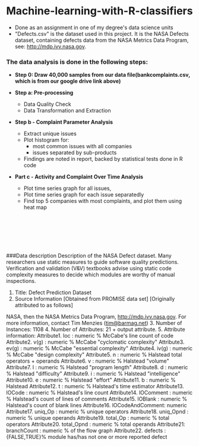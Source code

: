 # Machine-learning-with-R-classifiers
- Done as an assignment in one of my degree's data science units
- "Defects.csv" is the dataset used in this project. It is the NASA Defects dataset, containing defects data from the NASA Metrics Data Program, see: http://mdp.ivv.nasa.gov.

### The data analysis is done in the following steps:
- **Step 0: Draw 40,000 samples from our data file(bankcomplaints.csv, which is from our google drive link above)**

- **Step a: Pre-processing**
  - Data Quality Check
  - Data Transformation and Extraction
  
- **Step b - Complaint Parameter Analysis**
  - Extract unique issues
  - Plot histogram for:
    -  most common issues with all companies
    -  issues separated by sub-products
  - Findings are noted in report, backed by statistical tests done in R code

- **Part c - Activity and Complaint Over Time Analysis**
  - Plot time series graph for all issues, 
  - Plot time series graph for each issue separatedly
  - Find top 5 companies with most complaints, and plot them using heat map




<br /><br /><br /><br /><br />

###Data description
Description of the NASA Defect dataset.
Many researchers use static measures to guide software quality predictions. 
Verification and validation (V\&V) textbooks advise using static code complexity 
measures to decide which modules are worthy of manual inspections.
1. Title: Defect Prediction Dataset
2. Source Information [Obtained from PROMISE data set]
 [Originally attributed to as follows]
 
NASA, then the NASA Metrics Data Program, http://mdp.ivv.nasa.gov.
 For more information, contact Tim Menzies (tim@barmag.net)
3. Number of Instances: 1108
4. Number of Attributes: 21 + output attribute.
5. Attribute information:
Attribute1. loc : numeric % McCabe's line count of code
Attribute2. v(g) : numeric % McCabe "cyclomatic complexity"
Attribute3. ev(g) : numeric % McCabe "essential complexity"
Attribute4. iv(g) : numeric % McCabe "design complexity"
Attribute5. n : numeric % Halstead total operators + operands
Attribute6. v : numeric % Halstead "volume"
Attribute7. l : numeric % Halstead "program length"
Attribute8. d : numeric % Halstead "difficulty"
Attribute9. i : numeric % Halstead "intelligence"
Attribute10. e : numeric % Halstead "effort"
Attribute11. b : numeric % Halstead 
Attribute12. t : numeric % Halstead's time estimator
Attribute13. lOCode : numeric % Halstead's line count
Attribute14. lOComment : numeric % Halstead's count of lines of comments
Attribute15. lOBlank : numeric % Halstead's count of blank lines
Attribute16. lOCodeAndComment: numeric
Attribute17. uniq_Op : numeric % unique operators
Attribute18. uniq_Opnd : numeric % unique operands
Attribute19. total_Op : numeric % total operators
Attribute20. total_Opnd : numeric % total operands
Attribute21: branchCount : numeric % of the flow graph
Attribute22. defects : {FALSE,TRUE}% module has/has not one or more reported defect
